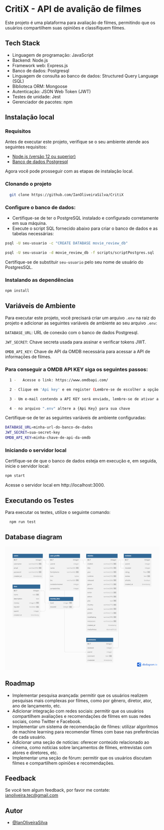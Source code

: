 # CritiX - API de avalição de filmes

Este projeto é uma plataforma para avaliação de filmes, permitindo que os usuários compartilhem suas opiniões e classifiquem filmes.
## Tech Stack
- Linguagem de programação: JavaScript
- Backend: Node.js
- Framework web: Express.js
- Banco de dados: Postgresql
- Linguagem de consulta ao banco de dados: Structured Query Language (SQL)
- Biblioteca ORM: Mongoose
- Autenticação: JSON Web Token (JWT)
- Testes de unidade: Jest
- Gerenciador de pacotes: npm





## Instalação local

### Requisitos
Antes de executar este projeto, verifique se o seu ambiente atende aos seguintes requisitos:

- [Node.js (versão 12 ou superior)](https://nodejs.org/en/download)
- [Banco de dados Postgresql](https://www.postgresql.org/download/)

Agora você pode prosseguir com as etapas de instalação local.


### Clonando o projeto
```bash
  git clone https://github.com/IanOliveiraSilva/CritiX
```
### Configure o banco de dados:
- Certifique-se de ter o PostgreSQL instalado e configurado corretamente em sua máquina.
- Execute o script SQL fornecido abaixo para criar o banco de dados e as tabelas necessárias:
```bash
psql -U seu-usuario -c "CREATE DATABASE movie_review_db"
```
```bash
psql -U seu-usuario -d movie_review_db -f scripts/scriptPostgres.sql
```
Certifique-se de substituir `seu-usuario` pelo seu nome de usuário do PostgresSQL.

### Instalando as dependências
```bash
npm install
```

## Variáveis de Ambiente
Para executar este projeto, você precisará criar um arquivo `.env` na raiz do projeto e adicionar as seguintes variáveis de ambiente ao seu arquivo `.env`:

`DATABASE_URL`: URL de conexão com o banco de dados Postgresql.

`JWT_SECRET`: Chave secreta usada para assinar e verificar tokens JWT.

`OMDB_API_KEY`: Chave de API da OMDB necessária para acessar a API de informações de filmes.

### Para conseguir a OMDB API KEY siga os seguintes passos:

```bash
  1 -   Acesse o link: https://www.omdbapi.com/
```
```bash
  2 - Clique em 'Api key' e em register (Lembre-se de escolher a opção grátis)
```
```bash
  3 - Um e-mail contendo a API KEY será enviado, lembre-se de ativar a chave no proprio email.
```
```bash
  4 - no arquivo ".env" altere a {Api Key} para sua chave
```

Certifique-se de ter as seguintes variáveis de ambiente configuradas:
```bash
DATABASE_URL=minha-url-do-banco-de-dados
JWT_SECRET=sua-secret-key
OMDB_API_KEY=minha-chave-de-api-da-omdb
```


### Iniciando o servidor local
Certifique-se de que o banco de dados esteja em execução e, em seguida, inicie o servidor local:
```bash
npm start
```
Acesse o servidor local em http://localhost:3000.


## Executando os Testes

Para executar os testes, utilize o seguinte comando:
```bash
  npm run test
```

## Database diagram

![App Screenshot](databasediagram1.png)



## Roadmap
- Implementar pesquisa avançada: permitir que os usuários realizem pesquisas mais complexas por filmes, como por gênero, diretor, ator, ano de lançamento, etc.
- Adicionar integração com redes sociais: permitir que os usuários compartilhem avaliações e recomendações de filmes em suas redes sociais, como Twitter e Facebook.
- Implementar um sistema de recomendação de filmes: utilizar algoritmos de machine learning para recomendar filmes com base nas preferências de cada usuário.
- Adicionar uma seção de notícias: oferecer conteúdo relacionado ao cinema, como notícias sobre lançamentos de filmes, entrevistas com atores e diretores, etc.
- Implementar uma seção de fórum: permitir que os usuários discutam filmes e compartilhem opiniões e recomendações.



## Feedback

Se você tem algum feedback, por favor me contate: ianoliveira.tec@gmail.com


## Autor

- [@IanOliveiraSilva](https://github.com/IanOliveiraSilva)

